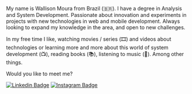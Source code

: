 My name is Wallison Moura from Brazil (🇧🇷). I have a degree in Analysis and System Development. Passionate about innovation and experiments in projects with new technologies in web and mobile development. Always looking to expand my knowledge in the area, and open to new challenges.

In my free time I like, watching movies / series (🎞️) and videos about technologies or learning more and more about this world of system development (📺), reading books (📚), listening to music (🎵). Among other things.

Would you like to meet me?

[![Linkedin Badge](https://img.shields.io/badge/-LinkedIn-blue?style=flat-square&logo=Linkedin&logoColor=white&link=https://www.linkedin.com/in/wallison-moura/)](https://www.linkedin.com/in/wallison-moura/) [![Instagram Badge](https://img.shields.io/badge/-Instagram-F66A1F?style=red&logo=Instagram&logoColor=white)](https://www.instagram.com/wallison_dev/)
